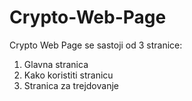 # Crypto-Web-Page
Crypto Web Page se sastoji od 3 stranice:
1) Glavna stranica
2) Kako koristiti stranicu
3) Stranica za trejdovanje
